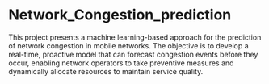 # Network_Congestion_prediction
This project presents a machine learning-based approach for the prediction of network congestion in mobile networks. The objective is to develop a real-time, proactive model that can forecast congestion events before they occur, enabling network operators to take preventive measures and dynamically allocate resources to maintain service quality.
